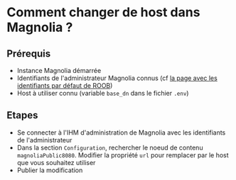 # Comment changer de host dans Magnolia ?

## Prérequis

- Instance Magnolia démarrée
- Identifiants de l'administrateur Magnolia connus (cf [la page avec les identifiants par défaut de ROOB](../identifiants.md))
- Host à utiliser connu (variable `base_dn` dans le fichier `.env`)

## Etapes

- Se connecter à l'IHM d'administration de Magnolia avec les identifiants de l'administrateur 
- Dans la section `Configuration`, rechercher le noeud de contenu `magnoliaPublic8080`. Modifier la propriété `url` pour remplacer par le host que vous souhaitez utiliser
- Publier la modification
